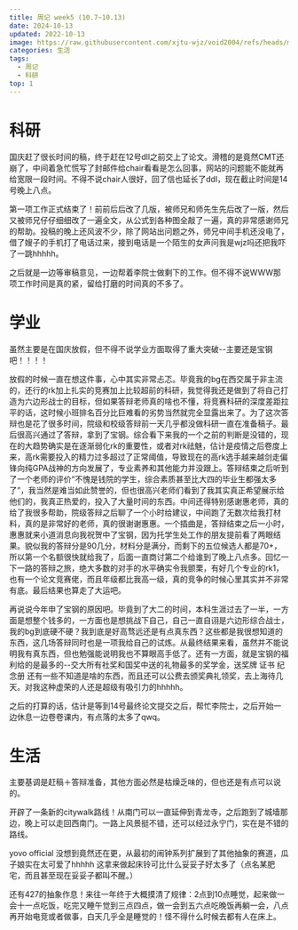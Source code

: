 ```yaml
---
title: 周记 week5 (10.7~10.13)
date: 2024-10-13
updated: 2022-10-13
image: https://raw.githubusercontent.com/xjtu-wjz/void2004/refs/heads/main/pics_for_post/week5.webp
categories: 生活
tags:
  - 周记
  - 科研
top: 1
---
```


# 科研
国庆赶了很长时间的稿，终于赶在12号dll之前交上了论文。滑稽的是竟然CMT还崩了，中间着急忙慌写了封邮件给chair看看是怎么回事，网站的问题能不能就再给宽限一段时间。不得不说chair人很好，回了信也延长了ddl，现在截止时间是14号晚上八点。

第一项工作正式结束了！前前后后改了几版，被师兄和师先生先后改了一版，然后又被师兄仔仔细细改了一遍全文，从公式到各种图全敲了一遍，真的非常感谢师兄的帮助。投稿的晚上还风波不少，除了网站出问题之外，师兄中间手机还没电了，借了嫂子的手机打了电话过来，接到电话是一个陌生的女声问我是wjz吗还把我吓了一跳hhhhh。

之后就是一边等审稿意见，一边帮着李院士做剩下的工作。但不得不说WWW那项工作时间是真的紧，留给打磨的时间真的不多了。

# 学业
虽然主要是在国庆放假，但不得不说学业方面取得了重大突破--主要还是宝钢吧！！！！

放假的时候一直在想这件事，心中其实非常忐忑。毕竟我的bg在西交属于非主流的，还行的rk加上扎实的竞赛加上比较超前的科研，我觉得我还是做到了将自己打造为六边形战士的目标，但如果答辩老师真的啥也不懂，将竞赛科研的深度差距拉平的话，这时候小班排名百分比巨难看的劣势当然就完全显露出来了。为了这次答辩也是花了很多时间，院级和校级答辩前一天几乎都没做科研一直在准备稿子。最后很高兴通过了答辩，拿到了宝钢。综合看下来我的一个之前的判断是没错的，现在的大趋势确实是在逐渐弱化rk的重要性，或者对rk祛魅，估计是疫情之后卷度上来，高rk需要投入的精力过多超过了正常阈值，导致现在的高rk选手越来越剑走偏锋向纯GPA战神的方向发展了，专业素养和其他能力并没跟上。答辩结束之后听到了一个老师的评价“不愧是钱院的学生，综合素质甚至比大四的毕业生都强太多了”，我当然是难当如此赞誉的，但也很高兴老师们看到了我其实真正希望展示给他们的，我真正热爱的，投入了大量时间的东西。中间还得特别感谢惠老师，真的给了我很多帮助，院级答辩之后聊了一个小时给建议，中间跑了无数次给我打材料，真的是非常好的老师，真的很谢谢惠惠。一个插曲是，答辩结束之后一小时，惠惠就来小道消息向我祝贺中了宝钢，因为托学生处工作的朋友提前看了两眼结果。貌似我的答辩分是90几分，材料分是满分，而剩下的五位候选人都是70+，所以第一个名额很快就给我了，后面一直商讨第二个给谁到了晚上八点多。回忆一下一路的答辩之旅，绝大多数的对手的水平确实令我颤栗，有好几个专业的rk1，也有一个论文竞赛佬，而且年级都比我高一级，真的竞争的时候心里其实并不非常有底。最后结果也算走了大运吧。

再说说今年申了宝钢的原因吧。毕竟到了大二的时间，本科生涯过去了一半，一方面是想整个钱多的，一方面也是想挑战下自己，自己一直自诩是六边形综合战士，我的bg到底硬不硬？我到底是好高骛远还是有点真东西？这些都是我很想知道的东西，这几场答辩同时也是一项我给自己的试炼。从最终结果来看，虽然并不能说明我有真东西，但也勉强能说明我也不算眼高手低了。还有一方面，就是宝钢的福利给的是最多的--交大所有社奖和国奖中送的礼物最多的奖学金，送奖牌 证书 纪念册 还有一些不知道是啥的东西，而且还可以公费去颁奖典礼领奖，去上海待几天。对我这种虚荣的人还是超级有吸引力的hhhhh。

之后的打算的话，估计是等到14号最终论文提交之后，帮忙李院士，之后开始一边休息一边卷卷课内，有点落的太多了qwq。

# 生活
主要基调是赶稿＋答辩准备，其他方面必然是枯燥乏味的，但也还是有点可以说的。

开辟了一条新的citywalk路线！从南门可以一直延伸到青龙寺，之后跑到了城墙那边，晚上可以走回西南门。一路上风景挺不错，还可以经过永宁门，实在是不错的路线。

yovo official 没想到竟然还在更，从最初的闹钟系列扩展到了其他抽象的赛道，瓜子娘实在太可爱了hhhhh 这拿来做起床铃可比什么妥妥子好太多了（点名某肥宅，而且甚至现在妥妥子都叫不醒。）

还有427的抽象作息！来往一年终于大概摸清了规律：2点到10点睡觉，起来做一会十一点吃饭，吃完又睡午觉到三点四点，做一会到五六点吃晚饭再躺一会，八点再开始电竞或者做事，白天几乎全是睡觉的！怪不得什么时候去都有人在床上。